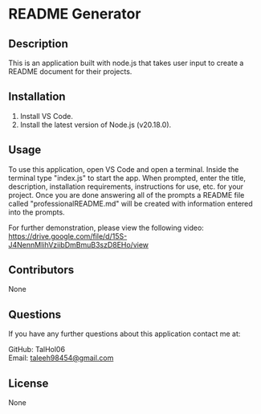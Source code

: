 # README Generator

## Description
This is an application built with node.js that takes user input to create a README document for their projects.

## Installation
1. Install VS Code.
2. Install the latest version of Node.js (v20.18.0).

## Usage
To use this application, open VS Code and open a terminal. Inside the terminal type "index.js" to start the app. When prompted, enter the title, description, installation requirements, instructions for use, etc. for your project. Once you are done answering all of the prompts a README file called "professionalREADME.md" will be created with information entered into the prompts.

For further demonstration, please view the following video:<br>
https://drive.google.com/file/d/15S-J4NennMIihVziibDmBmuB3szD8EHo/view

## Contributors
None

## Questions
If you have any further questions about this application contact me at:

GitHub: TalHol06 <br>
Email: taleeh98454@gmail.com

## License
None
